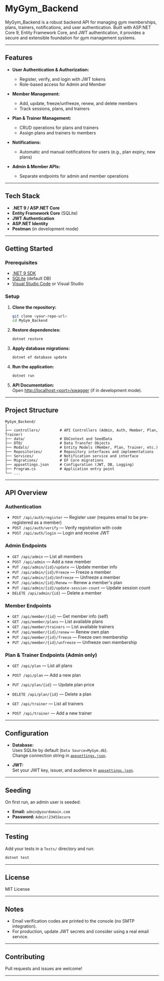 # MyGym_Backend

MyGym_Backend is a robust backend API for managing gym memberships, plans, trainers, notifications, and user authentication. Built with ASP.NET Core 9, Entity Framework Core, and JWT authentication, it provides a secure and extensible foundation for gym management systems.

---

## Features

- **User Authentication & Authorization:**  
  - Register, verify, and login with JWT tokens  
  - Role-based access for Admin and Member

- **Member Management:**  
  - Add, update, freeze/unfreeze, renew, and delete members  
  - Track sessions, plans, and trainers

- **Plan & Trainer Management:**  
  - CRUD operations for plans and trainers  
  - Assign plans and trainers to members

- **Notifications:**  
  - Automatic and manual notifications for users (e.g., plan expiry, new plans)

- **Admin & Member APIs:**  
  - Separate endpoints for admin and member operations

---

## Tech Stack

- **.NET 9 / ASP.NET Core**
- **Entity Framework Core** (SQLite)
- **JWT Authentication**
- **ASP.NET Identity**
- **Postman** (in development mode)

---

## Getting Started

### Prerequisites

- [.NET 9 SDK](https://dotnet.microsoft.com/download)
- [SQLite](https://www.sqlite.org/download.html) (default DB)
- [Visual Studio Code](https://code.visualstudio.com/) or Visual Studio

### Setup

1. **Clone the repository:**
   ```sh
   git clone <your-repo-url>
   cd MyGym_Backend
   ```

2. **Restore dependencies:**
   ```sh
   dotnet restore
   ```

3. **Apply database migrations:**
   ```sh
   dotnet ef database update
   ```

4. **Run the application:**
   ```sh
   dotnet run
   ```

5. **API Documentation:**  
   Open [http://localhost:\<port\>/swagger](http://localhost:<port>/swagger) (if in development mode).

---

## Project Structure

```
MyGym_Backend/
│
├── controllers/         # API Controllers (Admin, Auth, Member, Plan, Trainer)
├── data/                # DbContext and SeedData
├── DTO/                 # Data Transfer Objects
├── Modals/              # Entity Models (Member, Plan, Trainer, etc.)
├── Repositories/        # Repository interfaces and implementations
├── Services/            # Notification service and interface
├── Migrations/          # EF Core migrations
├── appsettings.json     # Configuration (JWT, DB, Logging)
├── Program.cs           # Application entry point
└── ...
```

---

## API Overview

### Authentication

- `POST /api/auth/register` — Register user (requires email to be pre-registered as a member)
- `POST /api/auth/verify` — Verify registration with code
- `POST /api/auth/login` — Login and receive JWT

### Admin Endpoints

- `GET /api/admin` — List all members
- `POST /api/admin` — Add a new member
- `PUT /api/admin/{id}/update` — Update member info
- `PUT /api/admin/{id}/Freeze` — Freeze a member
- `PUT /api/admin/{id}/Unfreeze` — Unfreeze a member
- `PUT /api/admin/{id}/Renew` — Renew a member's plan
- `PUT /api/admin/{id}/update-session-count` — Update session count
- `DELETE /api/admin/{id}` — Delete a member

### Member Endpoints

- `GET /api/member/{id}` — Get member info (self)
- `GET /api/member/plans` — List available plans
- `GET /api/member/trainers` — List available trainers
- `PUT /api/member/{id}/renew` — Renew own plan
- `PUT /api/member/{id}/freeze` — Freeze own membership
- `PUT /api/member/{id}/unfreeze` — Unfreeze own membership

### Plan & Trainer Endpoints (Admin only)

- `GET /api/plan` — List all plans
- `POST /api/plan` — Add a new plan
- `PUT /api/plan/{id}` — Update plan price
- `DELETE /api/plan/{id}` — Delete a plan

- `GET /api/trainer` — List all trainers
- `POST /api/trainer` — Add a new trainer

---

## Configuration

- **Database:**  
  Uses SQLite by default (`Data Source=MyGym.db`).  
  Change connection string in [`appsettings.json`](appsettings.json).

- **JWT:**  
  Set your JWT key, issuer, and audience in [`appsettings.json`](appsettings.json).

---

## Seeding

On first run, an admin user is seeded:
- **Email:** `admin@yourdomain.com`
- **Password:** `Admin!2345Secure`

---

## Testing

Add your tests in a `Tests/` directory and run:
```sh
dotnet test
```

---

## License

MIT License

---

## Notes

- Email verification codes are printed to the console (no SMTP integration).
- For production, update JWT secrets and consider using a real email service.

---

## Contributing

Pull requests and issues are welcome!

---

